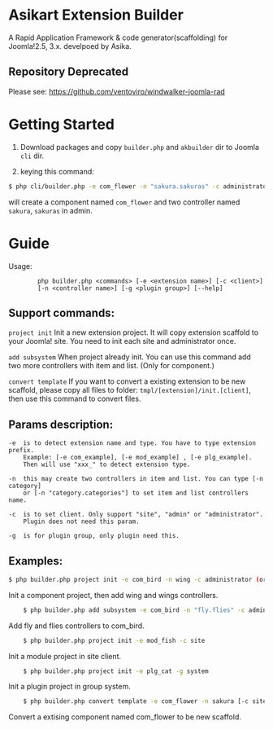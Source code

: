 # Asikart Extension Builder

A Rapid Application Framework & code generator(scaffolding) for Joomla!2.5, 3.x. develpoed by Asika.

## Repository Deprecated

Please see: https://github.com/ventoviro/windwalker-joomla-rad


# Getting Started

1. Download packages and copy `builder.php` and `akbuilder` dir to Joomla `cli` dir.

2. keying this command:

``` bash
$ php cli/builder.php -e com_flower -n "sakura.sakuras" -c administrator
```

will create a component named `com_flower` and two controller named `sakura`, `sakuras` in admin.

# Guide

Usage:  

```
        php builder.php <commands> [-e <extension name>] [-c <client>]
        [-n <controller name>] [-g <plugin group>] [--help]
```

## Support commands:

`project init`          Init a new extension project. It will copy extension
                        scaffold to your Joomla! site. You need to init each
                        site and administrator once.

`add subsystem`         When project already init. You can use this command
                        add two more controllers with item and list.
                        (Only for component.)

`convert template`      If you want to convert a existing extension to be
                        new scaffold, please copy all files
                        to folder: `tmpl/[extension]/init.[client]`, then use
                        this command to convert files.
        
## Params description:

    -e  is to detect extension name and type. You have to type extension prefix.
        Example: [-e com_example], [-e mod_example] , [-e plg_example].
        Then will use "xxx_" to detect extension type.
                       
    -n  this may create two controllers in item and list. You can type [-n category]
        or [-n "category.categories"] to set item and list controllers name.
                       
    -c  is to set client. Only support "site", "admin" or "administrator".
        Plugin does not need this param.
                       
    -g  is for plugin group, only plugin need this.  


## Examples:

``` bash
$ php builder.php project init -e com_bird -n wing -c administrator (or admin)
``` 

Init a component project, then add wing and wings controllers.

``` bash
    $ php builder.php add subsystem -e com_bird -n "fly.flies" -c administrator
``` 

Add fly and flies controllers to com_bird.

``` bash    
    $ php builder.php project init -e mod_fish -c site
``` 

Init a module project in site client.

``` bash    
    $ php builder.php project init -e plg_cat -g system
``` 

Init a plugin project in group system.

``` bash        
    $ php builder.php convert template -e com_flower -n sakura [-c site] [-g system]
``` 
Convert a extising component named com_flower to be new scaffold.
